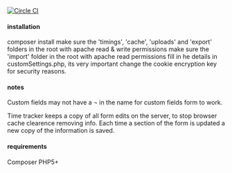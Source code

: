 [![Circle CI](https://circleci.com/gh/juno-media/youtrack-csv/tree/master.svg?style=svg)](https://circleci.com/gh/juno-media/youtrack-csv/tree/master)

#### installation
composer install 
make sure the 'timings', 'cache', 'uploads' and 'export' folders in the root with apache read & write permissions
make sure the 'import' folder in the root with apache read permissions
fill in he details in customSettings.php, its very important change the cookie encryption key for security reasons.

#### notes
Custom fields may not have a ¬ in the name for custom fields form to work.

Time tracker keeps a copy of all form edits on the server, to stop browser cache clearence removing info. Each time a section of the form is updated a new copy of the information is saved. 

#### requirements
Composer
PHP5+

